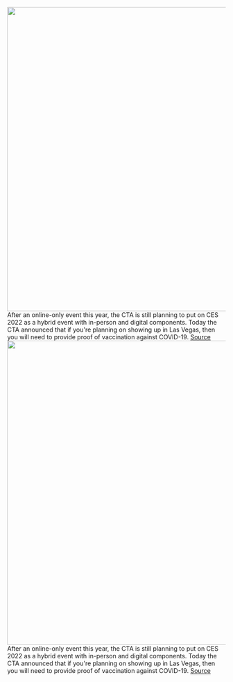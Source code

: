 <img src='https://cdn.vox-cdn.com/thumbor/7v5Hv-NqLvw4wIc6F4vWhH4INqQ=/0x0:4000x2667/1200x800/filters:focal(1680x1014:2320x1654)/cdn.vox-cdn.com/uploads/chorus_image/image/69737043/631003660.0.jpg' width='700px' /><br/>
After an online-only event this year, the CTA is still planning to put on CES 2022 as a hybrid event with in-person and digital components. Today the CTA announced that if you're planning on showing up in Las Vegas, then you will need to provide proof of vaccination against COVID-19.
<a href='https://www.theverge.com/2021/8/17/22628787/ces-2022-covid-19-vaccine-proof-cta'> Source <a/><img src='https://cdn.vox-cdn.com/thumbor/7v5Hv-NqLvw4wIc6F4vWhH4INqQ=/0x0:4000x2667/1200x800/filters:focal(1680x1014:2320x1654)/cdn.vox-cdn.com/uploads/chorus_image/image/69737043/631003660.0.jpg' width='700px' /><br/>
After an online-only event this year, the CTA is still planning to put on CES 2022 as a hybrid event with in-person and digital components. Today the CTA announced that if you're planning on showing up in Las Vegas, then you will need to provide proof of vaccination against COVID-19.
<a href='https://www.theverge.com/2021/8/17/22628787/ces-2022-covid-19-vaccine-proof-cta'> Source <a/>